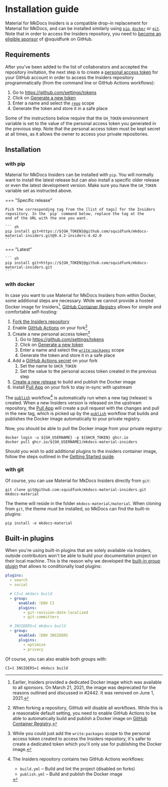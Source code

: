 # Installation guide


Material for MkDocs Insiders is a compatible drop-in replacement for Material
for MkDocs, and can be installed similarly using [`pip`][pip],
[`docker`][docker] or [`git`][git]. Note that in order to access the Insiders
repository, you need to [become an eligible sponsor] of @squidfunk on GitHub.

  [pip]: #with-pip
  [docker]: #with-docker
  [git]: #with-git
  [become an eligible sponsor]: ../how-to-sponsor.md

## Requirements

After you've been added to the list of collaborators and accepted the
repository invitation, the next step is to create a [personal access token] for
your GitHub account in order to access the Insiders repository programmatically
(from the command line or GitHub Actions workflows):

1.  Go to https://github.com/settings/tokens
2.  Click on [Generate a new token]
3.  Enter a name and select the [`repo`][scopes] scope
4.  Generate the token and store it in a safe place

  [personal access token]: https://docs.github.com/en/github/authenticating-to-github/creating-a-personal-access-token
  [Generate a new token]: https://github.com/settings/tokens/new
  [scopes]: https://docs.github.com/en/developers/apps/scopes-for-oauth-apps#available-scopes

Some of the instructions below require that the `GH_TOKEN` environment
variable is set to the value of the personal access token you
generated in the previous step. Note that the personal access token
must be kept secret at all times, as it allows the owner to access
your private repositories.

## Installation

### with pip

Material for MkDocs Insiders can be installed with `pip`. You will
normally want to install the latest release but can also install a
specific older release or even the latest development version.
Make sure you have the `GH_TOKEN` variable set as instructed above.

=== "Specific release"

    Pick the corresponding tag from the [list of tags] for the Insiders
    repository. In the `pip` command below, replace the tag at the
    end of the URL with the one you want.

    ``` sh
    pip install git+https://${GH_TOKEN}@github.com/squidfunk/mkdocs-material-insiders.git@9.4.2-insiders-4.42.0
    ```

=== "Latest"

    ``` sh
    pip install git+https://${GH_TOKEN}@github.com/squidfunk/mkdocs-material-insiders.git
    ```

[list of tags]: https://github.com/squidfunk/mkdocs-material-insiders/tags

### with docker

In case you want to use Material for MkDocs Insiders from within Docker, some
additional steps are necessary. While we cannot provide a hosted Docker image
for Insiders[^2], [GitHub Container Registry] allows for simple and
comfortable self-hosting:

1.  [Fork the Insiders repository]
2.  Enable [GitHub Actions] on your fork[^3]
3.  Create a new personal access token[^4]
    1.  Go to https://github.com/settings/tokens
    2.  Click on [Generate a new token]
    3.  Enter a name and select the [`write:packages`][scopes] scope
    4.  Generate the token and store it in a safe place
4.  Add a [GitHub Actions secret] on your fork
    1.  Set the name to `GHCR_TOKEN`
    2.  Set the value to the personal access token created in the previous step
5.  [Create a new release] to build and publish the Docker image
6.  Install [Pull App] on your fork to stay in-sync with upstream

The [`publish`][publish] workflow[^5] is automatically run when a new tag
(release) is created. When a new Insiders version is released on the upstream
repository, the [Pull App] will create a pull request with the changes and
pull in the new tag, which is picked up by the [`publish`][publish] workflow
that builds and publishes the Docker image automatically to your private
registry.

Now, you should be able to pull the Docker image from your private registry:

```
docker login -u ${GH_USERNAME} -p ${GHCR_TOKEN} ghcr.io
docker pull ghcr.io/${GH_USERNAME}/mkdocs-material-insiders
```

Should you wish to add additional plugins to the insiders container image, follow the steps
outlined in the [Getting Started guide](../usage/insiders-installation.md#with-docker).

  [^2]:
    Earlier, Insiders provided a dedicated Docker image which was available to
    all sponsors. On March 21, 2021, the image was deprecated for the reasons
    outlined and discussed in #2442. It was removed on June 1, 2021.

  [^3]:
    When forking a repository, GitHub will disable all workflows. While this
    is a reasonable default setting, you need to enable GitHub Actions to be
    able to automatically build and publish a Docker image on
    [GitHub Container Registry].

  [^4]:
    While you could just add the `write:packages` scope to the personal access
    token created to access the Insiders repository, it's safer to create a
    dedicated token which you'll only use for publishing the Docker image.

  [^5]:
    The Insiders repository contains two GitHub Actions workflows:

    - `build.yml` – Build and lint the project (disabled on forks)
    - `publish.yml` – Build and publish the Docker image

### with git

Of course, you can use Material for MkDocs Insiders directly from `git`:

```
git clone git@github.com:squidfunk/mkdocs-material-insiders.git mkdocs-material
```

The theme will reside in the folder `mkdocs-material/material`. When cloning
from `git`, the theme must be installed, so MkDocs can find the built-in
plugins:

```
pip install -e mkdocs-material
```

  [GitHub Container Registry]: https://docs.github.com/en/packages/guides/about-github-container-registry
  [Fork the Insiders repository]: https://github.com/squidfunk/mkdocs-material-insiders/fork
  [GitHub Actions]: https://docs.github.com/en/github/administering-a-repository/disabling-or-limiting-github-actions-for-a-repository
  [packages scope]: https://docs.github.com/en/developers/apps/scopes-for-oauth-apps#available-scopes
  [GitHub Actions secret]: https://docs.github.com/en/actions/reference/encrypted-secrets#creating-encrypted-secrets-for-a-repository
  [Create a new release]: https://docs.github.com/en/github/administering-a-repository/managing-releases-in-a-repository#creating-a-release
  [Pull App]: https://github.com/apps/pull
  [publish]: https://github.com/squidfunk/mkdocs-material-insiders/blob/master/.github/workflows/publish.yml

## Built-in plugins

When you're using built-in plugins that are solely available via Insiders,
outside contributors won't be able to build your documentation project on their
local machine. This is the reason why we developed the [built-in group plugin]
that allows to conditionally load plugins:

``` yaml
plugins:
  - search
  - social

  # CI=1 mkdocs build
  - group:
      enabled: !ENV CI
      plugins:
        - git-revision-date-localized
        - git-committers

  # INSIDERS=1 mkdocs build
  - group:
      enabled: !ENV INSIDERS
      plugins:
        - optimize
        - privacy
```

Of course, you can also enable both groups with:

```
CI=1 INSIDERS=1 mkdocs build
```

  [^1]:
    Previously we recommended to use [configuration inheritance] to work around
    this limitations, but the brand new [built-in group plugin] is a much better
    approach, as it allows you to use a single configuration file for building
    your project with the community edition and Insiders version of Material
    for MkDocs.

  [built-in group plugin]: ../../plugins/group.md
  [configuration inheritance]: https://www.mkdocs.org/user-guide/configuration/#configuration-inheritance
